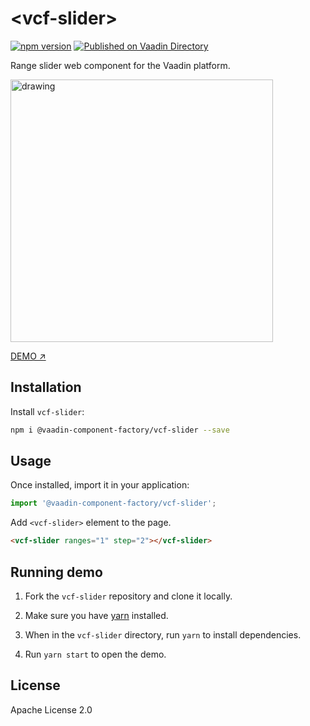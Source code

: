 # &lt;vcf-slider&gt;

[![npm version](https://badgen.net/npm/v/@vaadin-component-factory/vcf-slider)](https://www.npmjs.com/package/@vaadin-component-factory/vcf-slider) [![Published on Vaadin Directory](https://img.shields.io/badge/Vaadin%20Directory-published-00b4f0.svg)](https://vaadin.com/directory/component/vaadin-component-factoryvcf-slider)

Range slider web component for the Vaadin platform.

<img src="https://user-images.githubusercontent.com/3392815/121072109-746c0900-c7d9-11eb-8d4e-8bb728fa99f1.png" alt="drawing" width="420"/>

[DEMO ↗](https://vcf-slider.netlify.com)

## Installation

Install `vcf-slider`:

```sh
npm i @vaadin-component-factory/vcf-slider --save
```

## Usage

Once installed, import it in your application:

```js
import '@vaadin-component-factory/vcf-slider';
```

Add `<vcf-slider>` element to the page.

```html
<vcf-slider ranges="1" step="2"></vcf-slider>
```

## Running demo

1. Fork the `vcf-slider` repository and clone it locally.

1. Make sure you have [yarn](https://yarnpkg.com/) installed.

1. When in the `vcf-slider` directory, run `yarn` to install dependencies.

1. Run `yarn start` to open the demo.

<!--
## Server-side API

This is the client-side (LitElement) web component. If you are looking for the server-side (Java) API for the Vaadin Platform, it can be found here: [VcfSlider](https://vaadin.com/directory/component/VcfSlider)
-->

## License

Apache License 2.0
